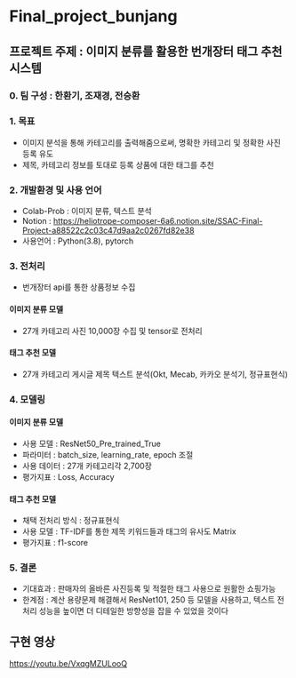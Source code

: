 # Final_project_bunjang
## 프로젝트 주제 : 이미지 분류를 활용한 번개장터 태그 추천 시스템
### 0. 팀 구성 : 한환기, 조재경, 전승환

### 1. 목표
- 이미지 분석을 통해 카테고리를 출력해줌으로써, 명확한 카테고리 및 정확한 사진 등록 유도
- 제목, 카테고리 정보를 토대로 등록 상품에 대한 태그를 추천

### 2. 개발환경 및 사용 언어
- Colab-Prob : 이미지 분류, 텍스트 분석
- Notion : https://heliotrope-composer-6a6.notion.site/SSAC-Final-Project-a88522c2c03c47d9aa2c0267fd82e38
- 사용언어 : Python(3.8), pytorch

### 3. 전처리
- 번개장터 api를 통한 상품정보 수집

####  이미지 분류 모델
- 27개 카테고리 사진 10,000장 수집 및 tensor로 전처리
#### 태그 추천 모델
- 27개 카테고리 게시글 제목 텍스트 분석(Okt, Mecab, 카카오 분석기, 정규표현식)

### 4. 모델링
#### 이미지 분류 모델
- 사용 모델 : ResNet50_Pre_trained_True
- 파라미터 : batch_size, learning_rate, epoch 조절
- 사용 데이터 : 27개 카테고리각 2,700장
- 평가지표 : Loss, Accuracy

#### 태그 추천 모델
- 채택 전처리 방식 : 정규표현식
- 사용 모델 : TF-IDF를 통한 제목 키워드들과 태그의 유사도 Matrix
- 평가지표 : f1-score

### 5. 결론
- 기대효과 : 판매자의 올바른 사진등록 및 적절한 태그 사용으로 원활한 쇼핑가능
- 한계점 : 계산 용량문제 해결해서 ResNet101, 250 등 모델을 사용하고, 텍스트 전처리 성능을 높이면 더 디테일한 방향성을 잡을 수 있었을 것이다

## 구현 영상
https://youtu.be/VxqgMZULooQ
